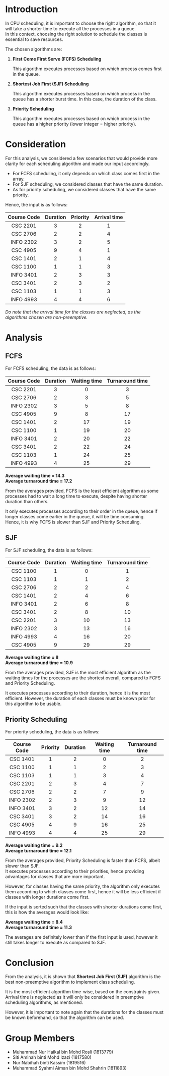 # Introduction

In CPU scheduling, it is important to choose the right algorithm, so that it will take a shorter time to execute all the processes in a queue.  
In this context, choosing the right solution to schedule the classes is essential to save resources.

The chosen algorithms are:

1. **First Come First Serve (FCFS) Scheduling**

	This algorithm executes processes based on which process comes first in the queue.


2. **Shortest Job First (SJF) Scheduling**

	This algorithm executes processes based on which process in the queue has a shorter burst time. In this case, the duration of the class.


3. **Priority Scheduling**

	This algorithm executes processes based on which process in the queue has a higher priority (lower integer = higher priority).

# Consideration

For this analysis, we considered a few scenarios that would provide more clarity for each scheduling algorithm and made our input accordingly.

* For FCFS scheduling, it only depends on which class comes first in the array.
* For SJF scheduling, we considered classes that have the same duration.
* As for priority scheduling, we considered classes that have the same priority.

Hence, the input is as follows:  

|  Course Code  |   Duration    |  Priority  | Arrival time |
| :---: | :---: | :---: | :---: |
| CSC 2201 | 3 | 2 | 1 |
| CSC 2706 | 2 | 2 | 4 |
| INFO 2302 | 3 | 2 | 5 |
| CSC 4905 | 9 | 4 | 1 |
| CSC 1401 | 2 | 1 | 4 |
| CSC 1100 | 1 | 1 | 3 |
| INFO 3401 | 2 | 3 | 3 |
| CSC 3401 | 2 | 3 | 2 |
| CSC 1103 | 1 | 1 | 3 |
| INFO 4993 | 4 | 4 | 6 |

*Do note that the arrival time for the classes are neglected, as the algorithms chosen are non-preemptive.*

# Analysis

## FCFS

For FCFS scheduling, the data is as follows:

|  Course Code  |   Duration    |  Waiting time  | Turnaround time |
| :---: | :---: | :---: | :---: |
| CSC 2201 | 3 | 0 | 3 |
| CSC 2706 | 2 | 3 | 5 |
| INFO 2302 | 3 | 5 | 8 |
| CSC 4905 | 9 | 8 | 17 |
| CSC 1401 | 2 | 17 | 19 |
| CSC 1100 | 1 | 19 | 20 |
| INFO 3401 | 2 | 20 | 22 |
| CSC 3401 | 2 | 22 | 24 |
| CSC 1103 | 1 | 24 | 25 |
| INFO 4993 | 4 | 25 | 29 |

**Average waiting time = 14.3**  
**Average turnaround time = 17.2**

From the averages provided, FCFS is the least efficient algorithm as some processes had to wait a long time to execute, despite having shorter duration than others.

It only executes processes according to their order in the queue, hence if longer classes come earlier in the queue, it will be time consuming.  
Hence, it is why FCFS is slower than SJF and Priority Scheduling.

## SJF

For SJF scheduling, the data is as follows:

|  Course Code  |   Duration    |  Waiting time  | Turnaround time |
| :---: | :---: | :---: | :---: |
| CSC 1100 | 1 | 0 | 1 |
| CSC 1103 | 1 | 1 | 2 |
| CSC 2706 | 2 | 2 | 4 |
| CSC 1401 | 2 | 4 | 6 |
| INFO 3401 | 2 | 6 | 8 |
| CSC 3401 | 2 | 8 | 10 |
| CSC 2201 | 3 | 10 | 13 |
| INFO 2302 | 3 | 13 | 16 |
| INFO 4993 | 4 | 16 | 20 |
| CSC 4905 | 9 | 29 | 29 |

**Average waiting time = 8**  
**Average turnaround time = 10.9**

From the averages provided, SJF is the most efficient algorithm as the waiting times for the processes are the shortest overall, compared to FCFS and Priority Scheduling.

It executes processes according to their duration, hence it is the most efficient. However, the duration of each classes must be known prior for this algorithm to be usable.

## Priority Scheduling

For priority scheduling, the data is as follows:

|  Course Code  |   Priority    |   Duration    |  Waiting time  | Turnaround time |
| :---: | :---: | :---: | :---: | :---: |
| CSC 1401 | 1 | 2 | 0 | 2 |
| CSC 1100 | 1 | 1 | 2 | 3 |
| CSC 1103 | 1 | 1 | 3 | 4 |
| CSC 2201 | 2 | 3 | 4 | 7 |
| CSC 2706 | 2 | 2 | 7 | 9 |
| INFO 2302 | 2 | 3 | 9 | 12 |
| INFO 3401 | 3 | 2 | 12 | 14 |
| CSC 3401 | 3 | 2 | 14 | 16 |
| CSC 4905 | 4 | 9 | 16 | 25 |
| INFO 4993 | 4 | 4 | 25 | 29 |

**Average waiting time = 9.2**  
**Average turnaround time = 12.1**

From the averages provided, Priority Scheduling is faster than FCFS, albeit slower than SJF.  
It executes processes according to their priorities, hence providing advantages for classes that are more important.

However, for classes having the same priority, the algorithm only executes them according to which classes come first, hence it will be less efficient if classes with longer durations come first.

If the input is sorted such that the classes with shorter durations come first, this is how the averages would look like:

**Average waiting time = 8.4**  
**Average turnaround time = 11.3**

The averages are definitely lower than if the first input is used, however it still takes longer to execute as compared to SJF.

# Conclusion

From the analysis, it is shown that **Shortest Job First (SJF)** algorithm is the best non-preemptive algorithm to implement class scheduling.

It is the most efficient algorithm time-wise, based on the constraints given. Arrival time is neglected as it will only be considered in preemptive scheduling algorithms, as mentioned.

However, it is important to note again that the durations for the classes must be known beforehand, so that the algorithm can be used.  

# Group Members

* Muhammad Nur Haikal bin Mohd Rosli (1813779)
* Siti Aminah binti Mohd Izazi (1817580)
* Nur Nabihah binti Kassim (1819516)
* Muhammad Syahmi Aiman bin Mohd Shahrin (1811893)
